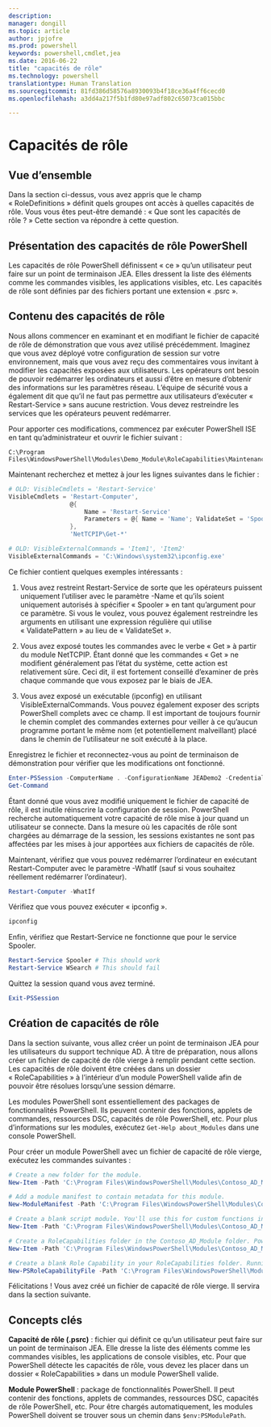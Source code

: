 ```yaml
---
description: 
manager: dongill
ms.topic: article
author: jpjofre
ms.prod: powershell
keywords: powershell,cmdlet,jea
ms.date: 2016-06-22
title: "capacités de rôle"
ms.technology: powershell
translationtype: Human Translation
ms.sourcegitcommit: 81fd386d58576a8930093b4f18ce36a4ff6cecd0
ms.openlocfilehash: a3dd4a217f5b1fd80e97adf802c65073ca015bbc

---
```


# Capacités de rôle

## Vue d’ensemble
Dans la section ci-dessus, vous avez appris que le champ « RoleDefinitions » définit quels groupes ont accès à quelles capacités de rôle.
Vous vous êtes peut-être demandé : « Que sont les capacités de rôle ? »
Cette section va répondre à cette question.  

## Présentation des capacités de rôle PowerShell
Les capacités de rôle PowerShell définissent « ce » qu’un utilisateur peut faire sur un point de terminaison JEA.
Elles dressent la liste des éléments comme les commandes visibles, les applications visibles, etc.
Les capacités de rôle sont définies par des fichiers portant une extension « .psrc ».

## Contenu des capacités de rôle
Nous allons commencer en examinant et en modifiant le fichier de capacité de rôle de démonstration que vous avez utilisé précédemment.
Imaginez que vous avez déployé votre configuration de session sur votre environnement, mais que vous avez reçu des commentaires vous invitant à modifier les capacités exposées aux utilisateurs.
Les opérateurs ont besoin de pouvoir redémarrer les ordinateurs et aussi d’être en mesure d’obtenir des informations sur les paramètres réseau.
L’équipe de sécurité vous a également dit que qu’il ne faut pas permettre aux utilisateurs d’exécuter « Restart-Service » sans aucune restriction.
Vous devez restreindre les services que les opérateurs peuvent redémarrer.

Pour apporter ces modifications, commencez par exécuter PowerShell ISE en tant qu’administrateur et ouvrir le fichier suivant :

```
C:\Program Files\WindowsPowerShell\Modules\Demo_Module\RoleCapabilities\Maintenance.psrc
```

Maintenant recherchez et mettez à jour les lignes suivantes dans le fichier :

```PowerShell
# OLD: VisibleCmdlets = 'Restart-Service'
VisibleCmdlets = 'Restart-Computer',
                 @{
                     Name = 'Restart-Service'
                     Parameters = @{ Name = 'Name'; ValidateSet = 'Spooler' }
                 },
                 'NetTCPIP\Get-*'

# OLD: VisibleExternalCommands = 'Item1', 'Item2'
VisibleExternalCommands = 'C:\Windows\system32\ipconfig.exe'
```

Ce fichier contient quelques exemples intéressants :

1.  Vous avez restreint Restart-Service de sorte que les opérateurs puissent uniquement l’utiliser avec le paramètre -Name et qu’ils soient uniquement autorisés à spécifier « Spooler » en tant qu’argument pour ce paramètre.
Si vous le voulez, vous pouvez également restreindre les arguments en utilisant une expression régulière qui utilise « ValidatePattern » au lieu de « ValidateSet ».

2.  Vous avez exposé toutes les commandes avec le verbe « Get » à partir du module NetTCPIP.
Étant donné que les commandes « Get » ne modifient généralement pas l’état du système, cette action est relativement sûre.
Ceci dit, il est fortement conseillé d’examiner de près chaque commande que vous exposez par le biais de JEA.

3.  Vous avez exposé un exécutable (ipconfig) en utilisant VisibleExternalCommands.
Vous pouvez également exposer des scripts PowerShell complets avec ce champ.
Il est important de toujours fournir le chemin complet des commandes externes pour veiller à ce qu’aucun programme portant le même nom (et potentiellement malveillant) placé dans le chemin de l’utilisateur ne soit exécuté à la place.

Enregistrez le fichier et reconnectez-vous au point de terminaison de démonstration pour vérifier que les modifications ont fonctionné.

```PowerShell
Enter-PSSession -ComputerName . -ConfigurationName JEADemo2 -Credential $NonAdminCred
Get-Command
```
Étant donné que vous avez modifié uniquement le fichier de capacité de rôle, il est inutile réinscrire la configuration de session.
PowerShell recherche automatiquement votre capacité de rôle mise à jour quand un utilisateur se connecte.
Dans la mesure où les capacités de rôle sont chargées au démarrage de la session, les sessions existantes ne sont pas affectées par les mises à jour apportées aux fichiers de capacités de rôle.

Maintenant, vérifiez que vous pouvez redémarrer l’ordinateur en exécutant Restart-Computer avec le paramètre -WhatIf (sauf si vous souhaitez réellement redémarrer l’ordinateur).

```PowerShell
Restart-Computer -WhatIf
```

Vérifiez que vous pouvez exécuter « ipconfig ».

```PowerShell
ipconfig
```

Enfin, vérifiez que Restart-Service ne fonctionne que pour le service Spooler.

```PowerShell
Restart-Service Spooler # This should work
Restart-Service WSearch # This should fail
```

Quittez la session quand vous avez terminé.

```PowerShell
Exit-PSSession
```

## Création de capacités de rôle
Dans la section suivante, vous allez créer un point de terminaison JEA pour les utilisateurs du support technique AD.
À titre de préparation, nous allons créer un fichier de capacité de rôle vierge à remplir pendant cette section.
Les capacités de rôle doivent être créées dans un dossier « RoleCapabilities » à l’intérieur d’un module PowerShell valide afin de pouvoir être résolues lorsqu’une session démarre.

Les modules PowerShell sont essentiellement des packages de fonctionnalités PowerShell.
Ils peuvent contenir des fonctions, applets de commandes, ressources DSC, capacités de rôle PowerShell, etc.
Pour plus d’informations sur les modules, exécutez `Get-Help about_Modules` dans une console PowerShell.

Pour créer un module PowerShell avec un fichier de capacité de rôle vierge, exécutez les commandes suivantes :  

```PowerShell
# Create a new folder for the module.
New-Item -Path 'C:\Program Files\WindowsPowerShell\Modules\Contoso_AD_Module' -ItemType Directory

# Add a module manifest to contain metadata for this module.
New-ModuleManifest -Path 'C:\Program Files\WindowsPowerShell\Modules\Contoso_AD_Module\Contoso_AD_Module.psd1' -RootModule Contoso_AD_Module.psm1

# Create a blank script module. You'll use this for custom functions in the next section.
New-Item -Path 'C:\Program Files\WindowsPowerShell\Modules\Contoso_AD_Module\Contoso_AD_Module.psm1' -ItemType File

# Create a RoleCapabilities folder in the Contoso_AD_Module folder. PowerShell expects Role Capabilities to be located in a "RoleCapabilities" folder within a module.
New-Item -Path 'C:\Program Files\WindowsPowerShell\Modules\Contoso_AD_Module\RoleCapabilities' -ItemType Directory

# Create a blank Role Capability in your RoleCapabilities folder. Running this command without any additional parameters just creates a blank template.
New-PSRoleCapabilityFile -Path 'C:\Program Files\WindowsPowerShell\Modules\Contoso_AD_Module\RoleCapabilities\ADHelpDesk.psrc'
```

Félicitations ! Vous avez créé un fichier de capacité de rôle vierge.
Il servira dans la section suivante.

## Concepts clés
**Capacité de rôle (.psrc)** : fichier qui définit ce qu’un utilisateur peut faire sur un point de terminaison JEA.
Elle dresse la liste des éléments comme les commandes visibles, les applications de console visibles, etc.
Pour que PowerShell détecte les capacités de rôle, vous devez les placer dans un dossier « RoleCapabilities » dans un module PowerShell valide.

**Module PowerShell** : package de fonctionnalités PowerShell.
Il peut contenir des fonctions, applets de commandes, ressources DSC, capacités de rôle PowerShell, etc.
Pour être chargés automatiquement, les modules PowerShell doivent se trouver sous un chemin dans `$env:PSModulePath`.




<!--HONumber=Jul16_HO1-->


